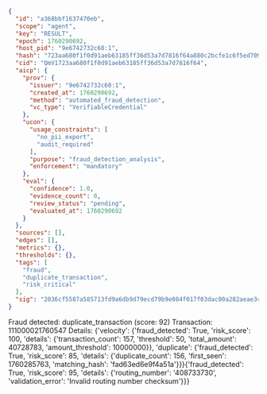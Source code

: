 ```json
{
  "id": "a368bbf1637470eb",
  "scope": "agent",
  "key": "RESULT",
  "epoch": 1760290692,
  "host_pid": "9e6742732c60:1",
  "hash": "723aa680f1f0d91aeb63185ff36d53a7d7816f64a880c2bcfe1c6f5ed709fedf",
  "cid": "QmV1723aa680f1f0d91aeb63185ff36d53a7d7816f64",
  "aicp": {
    "prov": {
      "issuer": "9e6742732c60:1",
      "created_at": 1760290692,
      "method": "automated_fraud_detection",
      "vc_type": "VerifiableCredential"
    },
    "ucon": {
      "usage_constraints": [
        "no_pii_export",
        "audit_required"
      ],
      "purpose": "fraud_detection_analysis",
      "enforcement": "mandatory"
    },
    "eval": {
      "confidence": 1.0,
      "evidence_count": 0,
      "review_status": "pending",
      "evaluated_at": 1760290692
    }
  },
  "sources": [],
  "edges": [],
  "metrics": {},
  "thresholds": {},
  "tags": [
    "fraud",
    "duplicate_transaction",
    "risk_critical"
  ],
  "sig": "2036cf5587a585713fd9a6db9d79ecd79b9e084f017f03dac00a282aeae349b8"
}
```

Fraud detected: duplicate_transaction (score: 92)
Transaction: 111000021760547
Details: {'velocity': {'fraud_detected': True, 'risk_score': 100, 'details': {'transaction_count': 157, 'threshold': 50, 'total_amount': 40728783, 'amount_threshold': 10000000}}, 'duplicate': {'fraud_detected': True, 'risk_score': 85, 'details': {'duplicate_count': 156, 'first_seen': 1760285763, 'matching_hash': 'fad63ed6e9f4a51a'}}}{'fraud_detected': True, 'risk_score': 95, 'details': {'routing_number': '408733730', 'validation_error': 'Invalid routing number checksum'}}}